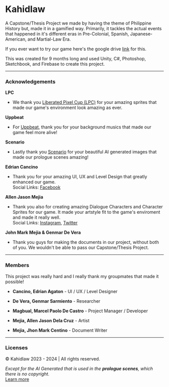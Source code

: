 # Kahidlaw

A Capstone/Thesis Project we made by having the theme of Philippine History but, made it in a gamified way. Primarily, it tackles the actual events that happened in it's different eras in Pre-Colonial, Spanish, Japanese-American, and Martial-Law Era.

If you ever want to try our game here's the google drive [link](https://drive.google.com/drive/folders/1zHe4ejT1DaI2hcxiw22o_peG-k-uGT8T?usp=sharing) for this.

This was created for 9 months long and used Unity, C#, Photoshop, Sketchbook, and Firebase to create this project.

<hr>

### Acknowledgements

**LPC**<br>

- We thank you [Liberated Pixel Cup (LPC)](https://lpc.opengameart.org/) for your amazing sprites that made our game's environment look amazing as ever.

**Uppbeat**<br>

- For [Uppbeat](https://uppbeat.io/), thank you for your background musics that made our game feel more alive!

**Scenario**<br>

- Lastly thank you [Scenario](https://app.scenario.com/) for your beautiful AI generated images that made our prologue scenes amazing!

**Edrian Cancino**<br>

- Thank you for your amazing UI, UX and Level Design that greatly enhanced our game.<br>
  Social Links: [Facebook](https://www.facebook.com/edzuuu)

**Allen Jason Mejia**<br>

- Thank you also for creating amazing Dialogue Characters and Character Sprites for our game. It made your artstyle fit to the game's enviroment and made it really well.<br>
  Social Links: [Instagram](https://www.instagram.com/wuasabee/), [Twitter](https://twitter.com/Bloobol)

**John Mark Mejia & Genmar De Vera**

- Thank you guys for making the documents in our project, without both of you. We wouldn't be able to pass our Capstone/Thesis Project.

<hr>

### Members

This project was really hard and I really thank my groupmates that made it possible!

- **Cancino, Edrian Agaton** - UI / UX / Level Designer

- **De Vera, Genmar Sarmiento** - Researcher

- **Magbual, Marcel Paolo De Castro** - Project Manager / Developer

- **Mejia, Allen Jason Dela Cruz** - Artist

- **Mejia, Jhon Mark Centino** - Document Writer

<hr>

### Licenses

© Kahidlaw 2023 - 2024 | All rights reserved.

_Except for the AI Generated that is used in the **prologue scenes**, which there is no copyright._ <br>
[Learn more](https://builtin.com/artificial-intelligence/ai-copyright#:~:text=For%20a%20product%20to%20be,work%20of%20a%20human%20creator.)
